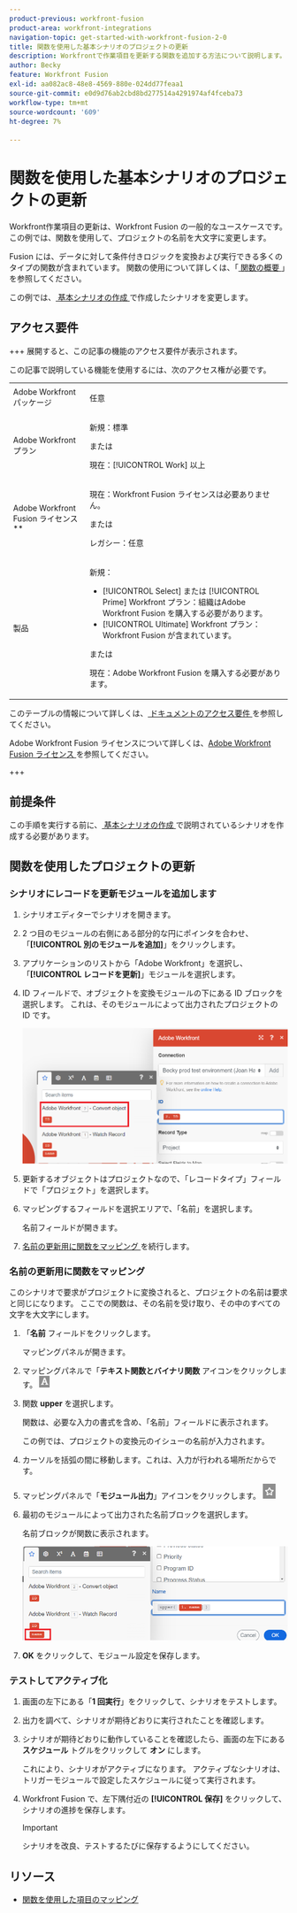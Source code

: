 ```yaml
---
product-previous: workfront-fusion
product-area: workfront-integrations
navigation-topic: get-started-with-workfront-fusion-2-0
title: 関数を使用した基本シナリオのプロジェクトの更新
description: Workfrontで作業項目を更新する関数を追加する方法について説明します。
author: Becky
feature: Workfront Fusion
exl-id: aa082ac8-48e8-4569-880e-024dd77feaa1
source-git-commit: e0d9d76ab2cbd8bd277514a4291974af4fceba73
workflow-type: tm+mt
source-wordcount: '609'
ht-degree: 7%

---
```


# 関数を使用した基本シナリオのプロジェクトの更新

Workfront作業項目の更新は、Workfront Fusion の一般的なユースケースです。 この例では、関数を使用して、プロジェクトの名前を大文字に変更します。

Fusion には、データに対して条件付きロジックを変換および実行できる多くのタイプの関数が含まれています。 関数の使用について詳しくは、「[ 関数の概要 ](/help/workfront-fusion/get-started-with-fusion/understand-fusion/function-overview.md)」を参照してください。

この例では、[ 基本シナリオの作成 ](/help/workfront-fusion/build-practice-scenarios/create-basic-scenario.md) で作成したシナリオを変更します。

## アクセス要件

+++ 展開すると、この記事の機能のアクセス要件が表示されます。

この記事で説明している機能を使用するには、次のアクセス権が必要です。

<table style="table-layout:auto">
 <col> 
 <col> 
 <tbody> 
  <tr> 
   <td role="rowheader">Adobe Workfront パッケージ</td> 
   <td> <p>任意</p> </td> 
  </tr> 
  <tr data-mc-conditions=""> 
   <td role="rowheader">Adobe Workfront プラン</td> 
   <td> <p>新規：標準</p><p>または</p><p>現在：[!UICONTROL Work] 以上</p> </td> 
  </tr> 
  <tr> 
   <td role="rowheader">Adobe Workfront Fusion ライセンス**</td> 
   <td>
   <p>現在：Workfront Fusion ライセンスは必要ありません。</p>
   <p>または</p>
   <p>レガシー：任意 </p>
   </td> 
  </tr> 
  <tr> 
   <td role="rowheader">製品</td> 
   <td>
   <p>新規：</p> <ul><li>[!UICONTROL Select] または [!UICONTROL Prime] Workfront プラン：組織はAdobe Workfront Fusion を購入する必要があります。</li><li>[!UICONTROL Ultimate] Workfront プラン：Workfront Fusion が含まれています。</li></ul>
   <p>または</p>
   <p>現在：Adobe Workfront Fusion を購入する必要があります。</p>
   </td> 
  </tr>
 </tbody> 
</table>

このテーブルの情報について詳しくは、[ ドキュメントのアクセス要件 ](/help/workfront-fusion/references/licenses-and-roles/access-level-requirements-in-documentation.md) を参照してください。

Adobe Workfront Fusion ライセンスについて詳しくは、[Adobe Workfront Fusion ライセンス ](/help/workfront-fusion/set-up-and-manage-workfront-fusion/licensing-operations-overview/license-automation-vs-integration.md) を参照してください。

+++

## 前提条件

この手順を実行する前に、[ 基本シナリオの作成 ](/help/workfront-fusion/build-practice-scenarios/create-basic-scenario.md) で説明されているシナリオを作成する必要があります。

## 関数を使用したプロジェクトの更新

### シナリオにレコードを更新モジュールを追加します

1. シナリオエディターでシナリオを開きます。
1. 2 つ目のモジュールの右側にある部分的な円にポインタを合わせ、「**[!UICONTROL 別のモジュールを追加]**」をクリックします。
1. アプリケーションのリストから「Adobe Workfront」を選択し、「**[!UICONTROL レコードを更新]**」モジュールを選択します。
1. ID フィールドで、オブジェクトを変換モジュールの下にある ID ブロックを選択します。 これは、そのモジュールによって出力されたプロジェクトの ID です。

   ![Convert オブジェクトからの ID](assets/id-convert-object.png)

1. 更新するオブジェクトはプロジェクトなので、「レコードタイプ」フィールドで「プロジェクト」を選択します。
1. マッピングするフィールドを選択エリアで、「名前」を選択します。

   名前フィールドが開きます。
1. [ 名前の更新用に関数をマッピング ](#map-the-function-for-the-name-update) を続行します。

### 名前の更新用に関数をマッピング

このシナリオで要求がプロジェクトに変換されると、プロジェクトの名前は要求と同じになります。 ここでの関数は、その名前を受け取り、その中のすべての文字を大文字にします。

1. 「**名前** フィールドをクリックします。

   マッピングパネルが開きます。
1. マッピングパネルで「**テキスト関数とバイナリ関数** アイコンをクリックします。 ![ テキスト関数アイコン ](assets/toolbar-icon-text&binary-functions.png)
1. 関数 **upper** を選択します。

   関数は、必要な入力の書式を含め、「名前」フィールドに表示されます。

   この例では、プロジェクトの変換元のイシューの名前が入力されます。

1. カーソルを括弧の間に移動します。これは、入力が行われる場所だからです。
1. マッピングパネルで「**モジュール出力**」アイコンをクリックします。 ![ モジュール出力アイコン ](assets/toolbar-icon-functions-you-map-from-other-modules.png)
1. 最初のモジュールによって出力された名前ブロックを選択します。

   名前ブロックが関数に表示されます。

   ![ 関数内の名前ブロック ](assets/map-name.png)

1. **OK** をクリックして、モジュール設定を保存します。

### テストしてアクティブ化

1. 画面の左下にある「**1 回実行**」をクリックして、シナリオをテストします。
1. 出力を調べて、シナリオが期待どおりに実行されたことを確認します。
1. シナリオが期待どおりに動作していることを確認したら、画面の左下にある **スケジュール** トグルをクリックして **オン** にします。

   これにより、シナリオがアクティブになります。 アクティブなシナリオは、トリガーモジュールで設定したスケジュールに従って実行されます。
1. Workfront Fusion で、左下隅付近の **[!UICONTROL 保存]** をクリックして、シナリオの進捗を保存します。

   >[!IMPORTANT]
   >
   >シナリオを改良、テストするたびに保存するようにしてください。

## リソース

* [関数を使用した項目のマッピング](/help//workfront-fusion/create-scenarios/map-data/map-using-functions.md)
